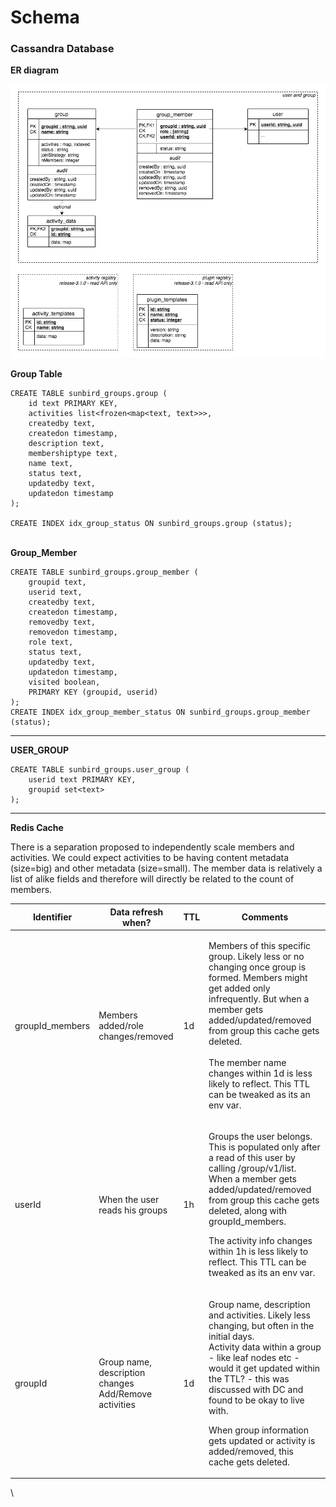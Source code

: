 # Schema

### **Cassandra** Database <a href="#database" id="database"></a>

**ER diagram**

![](<../../../.gitbook/assets/image (7) (1).png>)

**Group Table**

```
CREATE TABLE sunbird_groups.group (
    id text PRIMARY KEY,
    activities list<frozen<map<text, text>>>,
    createdby text,
    createdon timestamp,
    description text,
    membershiptype text,
    name text,
    status text,
    updatedby text,
    updatedon timestamp
);

CREATE INDEX idx_group_status ON sunbird_groups.group (status);
```

\
**Group\_Member**

```
CREATE TABLE sunbird_groups.group_member (
    groupid text,
    userid text,
    createdby text,
    createdon timestamp,
    removedby text,
    removedon timestamp,
    role text,
    status text,
    updatedby text,
    updatedon timestamp,
    visited boolean,
    PRIMARY KEY (groupid, userid)
);
CREATE INDEX idx_group_member_status ON sunbird_groups.group_member (status);
```

****

**USER\_GROUP**

```
CREATE TABLE sunbird_groups.user_group (
    userid text PRIMARY KEY,
    groupid set<text>
);
```

****

**Redis Cache**&#x20;

There is a separation proposed to independently scale members and activities. We could expect activities to be having content metadata (size=big) and other metadata (size=small). The member data is relatively a list of alike fields and therefore will directly be related to the count of members.

| **Identifier**   | **Data refresh when?**                                          | **TTL** | **Comments**                                                                                                                                                                                                                                                                                                                                                      |
| ---------------- | --------------------------------------------------------------- | ------- | ----------------------------------------------------------------------------------------------------------------------------------------------------------------------------------------------------------------------------------------------------------------------------------------------------------------------------------------------------------------- |
| groupId\_members | Members added/role changes/removed                              | 1d      | <p>Members of this specific group. Likely less or no changing once group is formed. Members might get added only infrequently. But when a member gets added/updated/removed from group this cache gets deleted.<br><br>The member name changes within 1d is less likely to reflect. This TTL can be tweaked as its an env var.</p>                                |
| userId           | When the user reads his groups                                  | 1h      | <p>Groups the user belongs. This is populated only after a read of this user by calling /group/v1/list. When a member gets added/updated/removed from group this cache gets deleted, along with groupId_members.</p><p>The activity info changes within 1h is less likely to reflect. This TTL can be tweaked as its an env var.</p>                              |
| groupId          | <p>Group name, description changes<br>Add/Remove activities</p> | 1d      | <p>Group name, description and activities. Likely less changing, but often in the initial days.<br>Activity data within a group - like leaf nodes etc - would it get updated within the TTL? - this was discussed with DC and found to be okay to live with.</p><p>When group information gets updated or activity is added/removed, this cache gets deleted.</p> |

\
